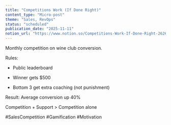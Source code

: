 ```yaml
---
title: "Competitions Work (If Done Right)"
content_type: "Micro-post"
theme: "Sales, RevOps"
status: "scheduled"
publication_date: "2025-11-11"
notion_url: "https://www.notion.so/Competitions-Work-If-Done-Right-2626c059767380eeb468f0f50244d001"
---
```


Monthly competition on wine club conversion.

Rules:

- Public leaderboard

- Winner gets $500

- Bottom 3 get extra coaching (not punishment)

Result: Average conversion up 40%

Competition + Support > Competition alone

#SalesCompetition #Gamification #Motivation

